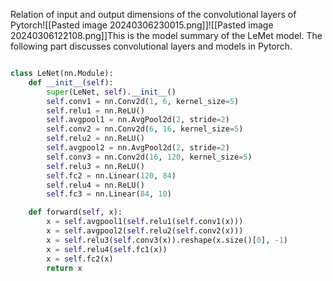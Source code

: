 Relation of input and output dimensions of the convolutional layers of Pytorch![[Pasted image 20240306230015.png]]![[Pasted image 20240306122108.png]]This is the model summary of the LeMet model.
The following part discusses convolutional layers and models in Pytorch.
``` Python

class LeNet(nn.Module):
    def __init__(self):
        super(LeNet, self).__init__()
        self.conv1 = nn.Conv2d(1, 6, kernel_size=5)
        self.relu1 = nn.ReLU()
        self.avgpool1 = nn.AvgPool2d(2, stride=2)
        self.conv2 = nn.Conv2d(6, 16, kernel_size=5)
        self.relu2 = nn.ReLU()
        self.avgpool2 = nn.AvgPool2d(2, stride=2)
        self.conv3 = nn.Conv2d(16, 120, kernel_size=5)
        self.relu3 = nn.ReLU()
        self.fc2 = nn.Linear(120, 84)
        self.relu4 = nn.ReLU()
        self.fc3 = nn.Linear(84, 10)

    def forward(self, x):
        x = self.avgpool1(self.relu1(self.conv1(x)))
        x = self.avgpool2(self.relu2(self.conv2(x)))
        x = self.relu3(self.conv3(x)).reshape(x.size()[0], -1)
        x = self.relu4(self.fc1(x))
        x = self.fc2(x)
        return x
```